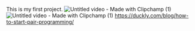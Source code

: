 This is my first project.
![Untitled video - Made with Clipchamp (1)](https://github.com/prempg/project_01/assets/124452236/a08a9a88-1403-4013-90ae-fa3432a89d89)
![Untitled video - Made with Clipchamp (1)](https://github.com/prempg/project_01/assets/124452236/bc201f58-d840-4641-950d-61428871e457)
https://duckly.com/blog/how-to-start-pair-programming/
